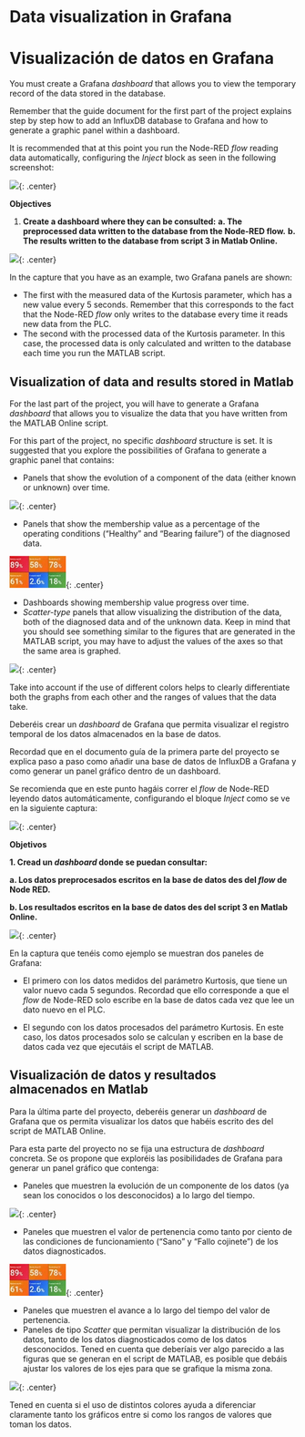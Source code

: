 <!-- multilingual suffix: en, es -->

<!-- [en] -->

# Data visualization in Grafana

<!-- [es] -->

# Visualización de datos en Grafana 

<!-- [en] -->

You must create a Grafana *dashboard* that allows you to view the temporary record of the data stored in the database.

Remember that the guide document for the first part of the project explains step by step how to add an InfluxDB database to Grafana and how to generate a graphic panel within a dashboard.

It is recommended that at this point you run the Node-RED *flow* reading data automatically, configuring the *Inject* block as seen in the following screenshot:

![](./img/2.23.png){: .center} 

**Objectives**

1. **Create a dashboard where they can be consulted:**
**a. The preprocessed data written to the database from the Node-RED flow.**
**b. The results written to the database from script 3 in Matlab Online.**

![](./img/2.24.png){: .center} 

In the capture that you have as an example, two Grafana panels are shown:

- The first with the measured data of the Kurtosis parameter, which has a new value every 5 seconds. Remember that this corresponds to the fact that the Node-RED *flow* only writes to the database every time it reads new data from the PLC.
- The second with the processed data of the Kurtosis parameter. In this case, the processed data is only calculated and written to the database each time you run the MATLAB script.

## Visualization of data and results stored in Matlab
For the last part of the project, you will have to generate a Grafana *dashboard* that allows you to visualize the data that you have written from the MATLAB Online script.

For this part of the project, no specific *dashboard* structure is set. It is suggested that you explore the possibilities of Grafana to generate a graphic panel that contains:

- Panels that show the evolution of a component of the data (either known or unknown) over time.

![](./img/3.4.png){: .center} 

- Panels that show the membership value as a percentage of the operating conditions (“Healthy” and “Bearing failure”) of the diagnosed data.

![](./img/3.5.png){: .center} 

- Dashboards showing membership value progress over time.
- *Scatter-type* panels that allow visualizing the distribution of the data, both of the diagnosed data and of the unknown data. Keep in mind that you should see something similar to the figures that are generated in the MATLAB script, you may have to adjust the values of the axes so that the same area is graphed.

![](./img/3.6.png){: .center} 

Take into account if the use of different colors helps to clearly differentiate both the graphs from each other and the ranges of values that the data take.

<!-- [es] -->

Deberéis crear un *dashboard* de Grafana que permita visualizar el registro temporal de los datos  almacenados en la base de datos. 

Recordad que en el documento guía de la primera parte del proyecto se explica paso a paso  como añadir una base de datos de InfluxDB a Grafana y como generar un panel gráfico dentro  de un dashboard. 

Se recomienda que en este punto hagáis correr el *flow* de Node-RED leyendo datos  automáticamente, configurando el bloque *Inject* como se ve en la siguiente captura: 

![](./img/2.23.png){: .center} 

**Objetivos** 

**1. Cread un *dashboard* donde se puedan consultar:** 

**a. Los datos preprocesados escritos en la base de datos des del *flow* de Node RED.** 

**b. Los resultados escritos en la base de datos des del script 3 en Matlab Online.**

![](./img/2.24.png){: .center} 

En la captura que tenéis como ejemplo se muestran dos paneles de Grafana: 

- El primero con los datos medidos del parámetro Kurtosis, que tiene un valor nuevo cada  5 segundos. Recordad que ello corresponde a que el *flow* de Node-RED solo escribe en  la base de datos cada vez que lee un dato nuevo en el PLC. 

- El segundo con los datos procesados del parámetro Kurtosis. En este caso, los datos  procesados solo se calculan y escriben en la base de datos cada vez que ejecutáis el  script de MATLAB.

## Visualización de datos y resultados almacenados en Matlab

Para la última parte del proyecto, deberéis generar un *dashboard* de Grafana que os permita visualizar los datos que habéis escrito  des del script de MATLAB Online. 

Para esta parte del proyecto no se fija una estructura de *dashboard* concreta. Se os propone que  exploréis las posibilidades de Grafana para generar un panel gráfico que contenga: 

- Paneles que muestren la evolución de un componente de los datos (ya sean los conocidos  o los desconocidos) a lo largo del tiempo. 

![](./img/3.4.png){: .center} 

- Paneles que muestren el valor de pertenencia como tanto por ciento de las condiciones de  funcionamiento (“Sano” y “Fallo cojinete”) de los datos diagnosticados. 

![](./img/3.5.png){: .center} 

- Paneles que muestren el avance a lo largo del tiempo del valor de pertenencia. 
- Paneles de tipo *Scatter* que permitan visualizar la distribución de los datos, tanto de los  datos diagnosticados como de los datos desconocidos. Tened en cuenta que deberíais ver  algo parecido a las figuras que se generan en el script de MATLAB, es posible que debáis  ajustar los valores de los ejes para que se grafique la misma zona. 

![](./img/3.6.png){: .center} 

Tened en cuenta si el uso de distintos colores ayuda a diferenciar claramente tanto los gráficos entre  si como los rangos de valores que toman los datos.